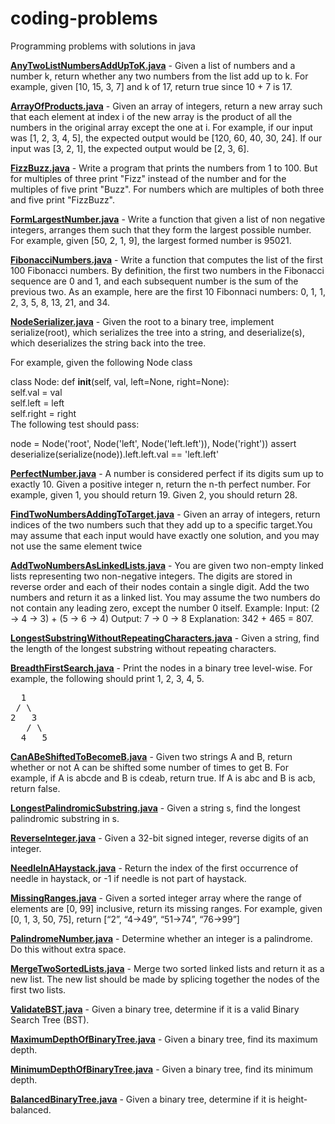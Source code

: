 # coding-problems
Programming problems with solutions in java

[**AnyTwoListNumbersAddUpToK.java**](https://github.com/techieJarek/coding-problems/blob/master/AnyTwoListNumbersAddUpToK.java) - 
Given a list of numbers and a number k, return whether any two numbers from the list add up to k.
For example, given [10, 15, 3, 7] and k of 17, return true since 10 + 7 is 17.

[**ArrayOfProducts.java**](https://github.com/techieJarek/coding-problems/blob/master/ArrayOfProducts.java) - 
Given an array of integers, return a new array such that each element at index i of the new array is the product of all the numbers in the original array except the one at i.
For example, if our input was [1, 2, 3, 4, 5], the expected output would be [120, 60, 40, 30, 24]. If our input was [3, 2, 1], the expected output would be [2, 3, 6].

[**FizzBuzz.java**](https://github.com/techieJarek/coding-problems/blob/master/FizzBuzz.java) - 
Write a program that prints the numbers from 1 to 100. But for multiples of three print "Fizz" instead of the number and for the multiples of five print "Buzz". For numbers which are multiples of both three and five print "FizzBuzz".

[**FormLargestNumber.java**](https://github.com/techieJarek/coding-problems/blob/master/FormLargestNumber.java) - 
Write a function that given a list of non negative integers, arranges them such that they form the largest possible number. For example, given [50, 2, 1, 9], the largest formed number is 95021.

[**FibonacciNumbers.java**](https://github.com/techieJarek/coding-problems/blob/master/FibonacciNumbers.java) - 
Write a function that computes the list of the first 100 Fibonacci numbers. By definition, the first two numbers in the Fibonacci sequence are 0 and 1, and each subsequent number is the sum of the previous two. As an example, here are the first 10 Fibonnaci numbers: 0, 1, 1, 2, 3, 5, 8, 13, 21, and 34.

[**NodeSerializer.java**](https://github.com/techieJarek/coding-problems/blob/master/NodeSerializer.java) -
Given the root to a binary tree, implement serialize(root), which serializes the tree into a string, and deserialize(s), which deserializes the string back into the tree.

For example, given the following Node class

class Node:
    def __init__(self, val, left=None, right=None):  
        self.val = val  
        self.left = left  
        self.right = right  
The following test should pass:

node = Node('root', Node('left', Node('left.left')), Node('right'))
assert deserialize(serialize(node)).left.left.val == 'left.left'

[**PerfectNumber.java**](https://github.com/techieJarek/coding-problems/blob/master/PerfectNumber.java) - 
A number is considered perfect if its digits sum up to exactly 10. Given a positive integer n, return the n-th perfect number. For example, given 1, you should return 19. Given 2, you should return 28.

[**FindTwoNumbersAddingToTarget.java**](https://github.com/techieJarek/coding-problems/blob/master/FindTwoNumbersAddingToTarget.java) - 
Given an array of integers, return indices of the two numbers such that they add up to a specific target.You may assume that each input would have exactly one solution, and you may not use the same element twice

[**AddTwoNumbersAsLinkedLists.java**](https://github.com/techieJarek/coding-problems/blob/master/AddTwoNumbersAsLinkedLists.java) - 
You are given two non-empty linked lists representing two non-negative integers.
The digits are stored in reverse order and each of their nodes contain a single digit.
Add the two numbers and return it as a linked list.
You may assume the two numbers do not contain any leading zero, except the number 0 itself.
Example:
Input: (2 -> 4 -> 3) + (5 -> 6 -> 4)
Output: 7 -> 0 -> 8
Explanation: 342 + 465 = 807.

[**LongestSubstringWithoutRepeatingCharacters.java**](https://github.com/techieJarek/coding-problems/blob/master/LongestSubstringWithoutRepeatingCharacters.java) - 
Given a string, find the length of the longest substring without repeating characters.

[**BreadthFirstSearch.java**](https://github.com/techieJarek/coding-problems/blob/master/BreadthFirstSearch.java) -
Print the nodes in a binary tree level-wise. For example, the following should print 1, 2, 3, 4, 5.
<pre>
  1
 / \
2   3
   / \
  4   5
</pre>

[**CanABeShiftedToBecomeB.java**](https://github.com/techieJarek/coding-problems/blob/master/CanABeShiftedToBecomeB.java) - 
Given two strings A and B, return whether or not A can be shifted some number of times to get B.
For example, if A is abcde and B is cdeab, return true. If A is abc and B is acb, return false.

[**LongestPalindromicSubstring.java**](https://github.com/techieJarek/coding-problems/blob/master/LongestPalindromicSubstring.java) - 
Given a string s, find the longest palindromic substring in s.

[**ReverseInteger.java**](https://github.com/techieJarek/coding-problems/blob/master/ReverseInteger.java) - 
Given a 32-bit signed integer, reverse digits of an integer.

[**NeedleInAHaystack.java**](https://github.com/techieJarek/coding-problems/blob/master/NeedleInAHaystack.java) - 
Return the index of the first occurrence of needle in haystack, or -1 if needle is not part of haystack.

[**MissingRanges.java**](https://github.com/techieJarek/coding-problems/blob/master/MissingRanges.java) - 
Given a sorted integer array where the range of elements are [0, 99] inclusive, return its
missing ranges.
For example, given [0, 1, 3, 50, 75], return [“2”, “4->49”, “51->74”, “76->99”]

[**PalindromeNumber.java**](https://github.com/techieJarek/coding-problems/blob/master/PalindromeNumber.java) - 
Determine whether an integer is a palindrome. Do this without extra space.

[**MergeTwoSortedLists.java**](https://github.com/techieJarek/coding-problems/blob/master/MergeTwoSortedLists.java) - 
Merge two sorted linked lists and return it as a new list. The new list should be made by
splicing together the nodes of the first two lists.

[**ValidateBST.java**](https://github.com/techieJarek/coding-problems/blob/master/ValidateBST.java) - 
Given a binary tree, determine if it is a valid Binary Search Tree (BST).

[**MaximumDepthOfBinaryTree.java**](https://github.com/techieJarek/coding-problems/blob/master/MaximumDepthOfBinaryTree.java) - Given a binary tree, find its maximum depth.

[**MinimumDepthOfBinaryTree.java**](https://github.com/techieJarek/coding-problems/blob/master/MinimumDepthOfBinaryTree.java) - Given a binary tree, find its minimum depth.

[**BalancedBinaryTree.java**](https://github.com/techieJarek/coding-problems/blob/master/BalancedBinaryTree.java) - Given a binary tree, determine if it is height-balanced.
